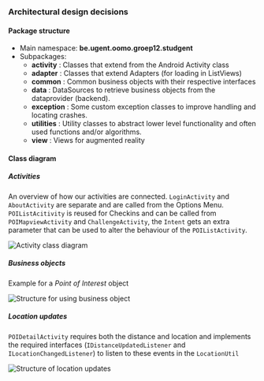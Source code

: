 
### Architectural design decisions

#### Package structure

* Main namespace: **be.ugent.oomo.groep12.studgent**
* Subpackages:
    * **activity** : Classes that extend from the Android Activity class
    * **adapter** : Classes that extend Adapters (for loading in ListViews)
    * **common** : Common business objects with their respective interfaces
    * **data** : DataSources to retrieve business objects from the dataprovider (backend).
    * **exception** : Some custom exception classes to improve handling and locating crashes.
    * **utilities** : Utility classes to abstract lower level functionality and often used functions and/or algorithms.
    * **view** : Views for augmented reality

#### Class diagram

##### Activities

An overview of how our activities are connected. `LoginActivity` and `AboutActivity` are separate and are called from the Options Menu. `POIListAcitivity` is reused for Checkins and can be called from `POIMapviewActivity` and `ChallengeActivity`, the `Intent` gets an extra parameter that can be used to alter the behaviour of the `POIListActivity`.

![Activity class diagram](http://f.cl.ly/items/2Q380K0h1H2y2x08221S/thumb_ab23993ae22b3d2ef62ce752462a86f0.png)

##### Business objects

Example for a *Point of Interest* object

![Structure for using business object](http://f.cl.ly/items/473F3z1F1q0f1n470z3U/Image%202014-05-17%20at%2010.43.30%20pm.png)

##### Location updates

`POIDetailActivity` requires both the distance and location and implements the required interfaces (`IDistanceUpdatedListener` and `ILocationChangedListener`) to listen to these events in the `LocationUtil`

![Structure of location updates](http://f.cl.ly/items/3S2I3Q2c39331l2m1t28/Image%202014-05-17%20at%2010.50.42%20pm.png)

